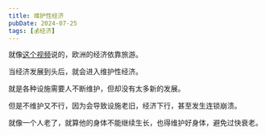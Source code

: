 ```yaml
---
title: 维护性经济
pubDate: 2024-07-25
tags: [💰经济]
---
```


就像[这个视频]说的，欧洲的经济依靠旅游。

当经济发展到头后，就会进入维护性经济。

就是各种设施需要人不断维护，但却没有太多新的发展。

但是不维护又不行，因为会导致设施老旧，经济下行，甚至发生连锁崩溃。

就像一个人老了，就算他的身体不能继续生长，也得维护好身体，避免过快衰老。

[这个视频]: https://www.douyin.com/video/7395093177977359635
